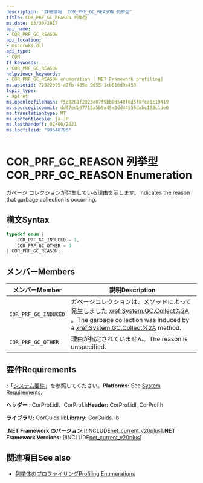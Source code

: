 ```yaml
---
description: '詳細情報: COR_PRF_GC_REASON 列挙型'
title: COR_PRF_GC_REASON 列挙型
ms.date: 03/30/2017
api_name:
- COR_PRF_GC_REASON
api_location:
- mscorwks.dll
api_type:
- COM
f1_keywords:
- COR_PRF_GC_REASON
helpviewer_keywords:
- COR_PRF_GC_REASON enumeration [.NET Framework profiling]
ms.assetid: 72822b95-a7fb-485e-9d55-1cb016d9a458
topic_type:
- apiref
ms.openlocfilehash: f5c8201f2023e07f9bb9d540f6d5f8fca1c19419
ms.sourcegitcommit: ddf7edb67715a5b9a45e3dd44536dabc153c1de0
ms.translationtype: MT
ms.contentlocale: ja-JP
ms.lasthandoff: 02/06/2021
ms.locfileid: "99648796"
---
```

# <a name="cor_prf_gc_reason-enumeration"></a><span data-ttu-id="e8f35-103">COR_PRF_GC_REASON 列挙型</span><span class="sxs-lookup"><span data-stu-id="e8f35-103">COR_PRF_GC_REASON Enumeration</span></span>

<span data-ttu-id="e8f35-104">ガベージ コレクションが発生している理由を示します。</span><span class="sxs-lookup"><span data-stu-id="e8f35-104">Indicates the reason that garbage collection is occurring.</span></span>  
  
## <a name="syntax"></a><span data-ttu-id="e8f35-105">構文</span><span class="sxs-lookup"><span data-stu-id="e8f35-105">Syntax</span></span>  
  
```cpp  
typedef enum {  
    COR_PRF_GC_INDUCED = 1,  
    COR_PRF_GC_OTHER = 0  
} COR_PRF_GC_REASON;  
```  
  
## <a name="members"></a><span data-ttu-id="e8f35-106">メンバー</span><span class="sxs-lookup"><span data-stu-id="e8f35-106">Members</span></span>  
  
|<span data-ttu-id="e8f35-107">メンバー</span><span class="sxs-lookup"><span data-stu-id="e8f35-107">Member</span></span>|<span data-ttu-id="e8f35-108">説明</span><span class="sxs-lookup"><span data-stu-id="e8f35-108">Description</span></span>|  
|------------|-----------------|  
|`COR_PRF_GC_INDUCED`|<span data-ttu-id="e8f35-109">ガベージコレクションは、メソッドによって発生しました <xref:System.GC.Collect%2A> 。</span><span class="sxs-lookup"><span data-stu-id="e8f35-109">The garbage collection was induced by a <xref:System.GC.Collect%2A> method.</span></span>|  
|`COR_PRF_GC_OTHER`|<span data-ttu-id="e8f35-110">理由が指定されていません。</span><span class="sxs-lookup"><span data-stu-id="e8f35-110">The reason is unspecified.</span></span>|  
  
## <a name="requirements"></a><span data-ttu-id="e8f35-111">要件</span><span class="sxs-lookup"><span data-stu-id="e8f35-111">Requirements</span></span>  

 <span data-ttu-id="e8f35-112">**:**「[システム要件](../../get-started/system-requirements.md)」を参照してください。</span><span class="sxs-lookup"><span data-stu-id="e8f35-112">**Platforms:** See [System Requirements](../../get-started/system-requirements.md).</span></span>  
  
 <span data-ttu-id="e8f35-113">**ヘッダー** : CorProf.idl、CorProf.h</span><span class="sxs-lookup"><span data-stu-id="e8f35-113">**Header:** CorProf.idl, CorProf.h</span></span>  
  
 <span data-ttu-id="e8f35-114">**ライブラリ:** CorGuids.lib</span><span class="sxs-lookup"><span data-stu-id="e8f35-114">**Library:** CorGuids.lib</span></span>  
  
 <span data-ttu-id="e8f35-115">**.NET Framework のバージョン:**[!INCLUDE[net_current_v20plus](../../../../includes/net-current-v20plus-md.md)]</span><span class="sxs-lookup"><span data-stu-id="e8f35-115">**.NET Framework Versions:** [!INCLUDE[net_current_v20plus](../../../../includes/net-current-v20plus-md.md)]</span></span>  
  
## <a name="see-also"></a><span data-ttu-id="e8f35-116">関連項目</span><span class="sxs-lookup"><span data-stu-id="e8f35-116">See also</span></span>

- [<span data-ttu-id="e8f35-117">列挙体のプロファイリング</span><span class="sxs-lookup"><span data-stu-id="e8f35-117">Profiling Enumerations</span></span>](profiling-enumerations.md)
